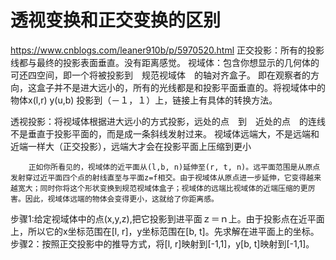# 透视变换和正交变换的区别
https://www.cnblogs.com/leaner910b/p/5970520.html
正交投影：所有的投影线都与最终的投影表面垂直。没有距离感觉。
视域体：包含你想显示的几何体的可还四空间，即一个将被投影到　规范视域体　的轴对齐盒子。
即在观察者的方向，这盒子并不是进大远小的，所有的光线都是和投影平面垂直的。将视域体中的物体x(l,r) y(u,b) 投影到（－１，１）上，链接上有具体的转换方法。


透视投影：将视域体根据进大远小的方式投影，远处的点　到　近处的点　的连线不是垂直于投影平面的，而是成一条斜线发射过来。
视域体远端大，不是远端和近端一样大（正交投影），远端大才会在投影平面上压缩到更小

        正如你所看见的，视域体的近平面从(l,b, n)延伸至(r, t, n)。远平面范围是从原点发射穿过近平面四个点的射线直至与平面z=f相交。由于视域体从原点进一步延伸，它变得越来越宽大；同时你将这个形状变换到规范视域体盒子；视域体的远端比视域体的近端压缩的更厉害。因此，视域体远端的物体会变得更小，这就给了你距离感。
步骤1:给定视域体中的点(x,y,z),把它投影到进平面ｚ＝ｎ上。由于投影点在近平面上，所以它的x坐标范围在[l, r]，y坐标范围在[b, t]。先求解在进平面上的坐标。
步骤2：按照正交投影中的推导方式，将[l, r]映射到[-1,1]，y[b, t]映射到[-1,1]。


